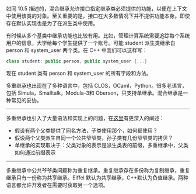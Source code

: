 如同 10.5 描述的，混合继承允许接口指定继承类必须提供的功能，以便在上下文中使用该类的对象。至关重要的是，接口在大多数情况下并不提供功能本身。即使存在默认实现也是为了在派生类中使用。

有时候从多个基类中继承功能也比较有用。比如，管理计算系统需要追踪每个系统用户的信息，大学给每个学生提供了一个账号。可能 student 派生类继承自 person 和 system_user 两个类。在 C++ 中我们可以这样写：

```cpp
class student: public person, public system_user {...}
```

现在 student 类有 person 和 system_user 的所有字段和方法。

多重继承也出现在了多种语言中，包括 CLOS，OCaml，Python。很多老语言，包括 Simula，Smalltalk，Modula-3和 Oberson，只支持单继承。混合继承是一种常见的妥协。

----

多重继承也引入了大量语法和实现上的问题，在[这里](../assets/supplementary_sectoins.pdf)有更深入的阐述：

- 假设有两个父类提供了同名方法，子类使用那个，如何都使用？
- 假设两个父类派生自同一个公共爷爷类，孙子类有几份爷爷类的拷贝？
- 单继承的实现取决于：父类对象的表示是派生类表的前缀，多重继承中，父类如何通过前缀表示

----

多重继承中公共爷爷类问题称为重复继承。重复继承存在多份称为复制继承，重复继承只有一份称为共享继承。Eiffel 默认为共享继承，C++默认为负值继承。两种语言都允许开发者在需要时获取另一个选项。